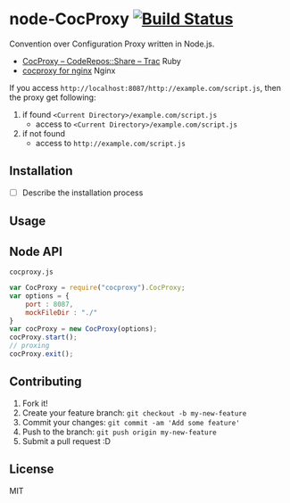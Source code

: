 # node-CocProxy [![Build Status](https://travis-ci.org/azu/node-cocproxy.svg)](https://travis-ci.org/azu/node-cocproxy)

Convention over Configuration Proxy written in Node.js.

- [CocProxy – CodeRepos::Share – Trac](http://coderepos.org/share/wiki/CocProxy "CocProxy – CodeRepos::Share – Trac") Ruby
- [cocproxy for nginx](https://gist.github.com/hotchpotch/990354 "cocproxy for nginx") Nginx

If you access `http://localhost:8087/http://example.com/script.js`, then the proxy get following:


1. if found `<Current Directory>/example.com/script.js` 
    - access to `<Current Directory>/example.com/script.js`
2. if not found
    - access to `http://example.com/script.js`


## Installation

- [ ] Describe the installation process

## Usage

## Node API

`cocproxy.js`

```js
var CocProxy = require("cocproxy").CocProxy;
var options = {
    port : 8087,
    mockFileDir : "./"
}
var cocProxy = new CocProxy(options);
cocProxy.start();
// proxing
cocProxy.exit();
```


## Contributing

1. Fork it!
2. Create your feature branch: `git checkout -b my-new-feature`
3. Commit your changes: `git commit -am 'Add some feature'`
4. Push to the branch: `git push origin my-new-feature`
5. Submit a pull request :D

## License

MIT